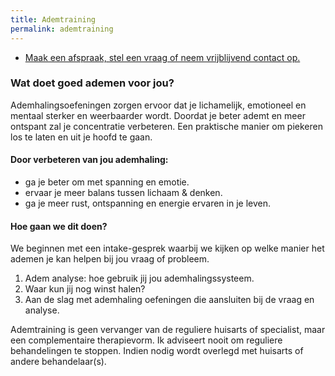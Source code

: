 ```yaml
---
title: Ademtraining
permalink: ademtraining
---
```


<ul class="call-to-action">
  <li><a href="/maak-een-afspraak">Maak een afspraak, stel een vraag of neem vrijblijvend contact op.</a></li>
</ul>

### Wat doet goed ademen voor jou?

Ademhalingsoefeningen zorgen ervoor dat je lichamelijk, emotioneel en mentaal sterker en weerbaarder wordt. Doordat je beter ademt en meer ontspant zal je concentratie verbeteren. Een praktische manier om piekeren los te laten en uit je hoofd te gaan.

#### Door verbeteren van jou ademhaling:

* ga je beter om met spanning en emotie.
* ervaar je meer balans tussen lichaam & denken.
* ga je meer rust, ontspanning en energie ervaren in je leven.


#### Hoe gaan we dit doen?

We beginnen met een intake-gesprek waarbij we kijken op welke manier het ademen je kan helpen bij jou vraag of probleem.

1. Adem analyse: hoe gebruik jij jou ademhalingssysteem.
2. Waar kun jij nog winst halen?
3. Aan de slag met ademhaling oefeningen die aansluiten bij de vraag en analyse.

<p class="smallprint">
Ademtraining is geen vervanger van de reguliere huisarts of specialist, maar een complementaire therapievorm. Ik adviseert nooit om reguliere behandelingen te stoppen. Indien nodig wordt overlegd met huisarts of andere behandelaar(s).
</p>
